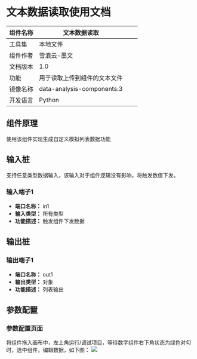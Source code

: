 # 文本数据读取使用文档
| 组件名称 | 文本数据读取 |  |  |
| --- | --- | --- | --- |
| 工具集 | 本地文件|  |  |
| 组件作者 | 雪浪云-墨文 |  |  |
| 文档版本 | 1.0 |  |  |
| 功能 | 用于读取上传到组件的文本文件 |  |  |
| 镜像名称 | data-analysis-components:3 |  |  |
| 开发语言 | Python |  |  |

## 组件原理
使用该组件实现生成自定义模拟列表数据功能

## 输入桩
支持任意类型数据输入，该输入对于组件逻辑没有影响，将触发数值下发。

### 输入端子1

- **端口名称：** in1
- **输入类型：** 所有类型
- **功能描述：** 触发组件下发数据

## 输出桩

### 输出端子1

- **端口名称：** out1
- **输出类型：** 对象
- **功能描述：** 列表输出

## 参数配置
### 参数配置页面
将组件拖入画布中，左上角运行/调试项目，等待数字组件右下角状态为绿色对勾时，选中组件，编辑数据，如下图：
![](./img/%E5%88%97%E8%A1%A8.png)
